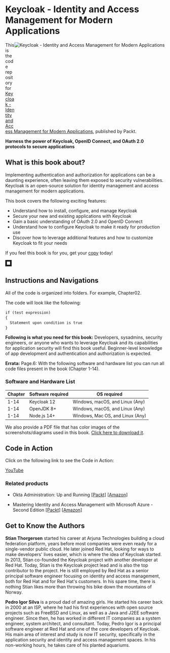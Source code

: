 # Keycloak - Identity and Access Management for Modern Applications

<a href="https://www.packtpub.com/product/keycloak-identity-and-access-management-for-modern-applications/9781800562493?utm_source=github&utm_medium=repository&utm_campaign=9781800562493"><img src="https://static.packt-cdn.com/products/9781800562493/cover/smaller" alt="Keycloak - Identity and Access Management for Modern Applications" height="256px" align="right"></a>

This is the code repository for [Keycloak - Identity and Access Management for Modern Applications](https://www.packtpub.com/product/keycloak-identity-and-access-management-for-modern-applications/9781800562493?utm_source=github&utm_medium=repository&utm_campaign=9781800562493), published by Packt.

**Harness the power of Keycloak, OpenID Connect, and OAuth 2.0 protocols to secure applications**

## What is this book about?
Implementing authentication and authorization for applications can be a daunting experience, often leaving them exposed to security vulnerabilities. Keycloak is an open-source solution for identity management and access management for modern applications.

This book covers the following exciting features: 
* Understand how to install, configure, and manage Keycloak
* Secure your new and existing applications with Keycloak
* Gain a basic understanding of OAuth 2.0 and OpenID Connect
* Understand how to configure Keycloak to make it ready for production use
* Discover how to leverage additional features and how to customize Keycloak to fit your needs

If you feel this book is for you, get your [copy](https://www.amazon.com/dp/1800562497) today!

<a href="https://www.packtpub.com/?utm_source=github&utm_medium=banner&utm_campaign=GitHubBanner"><img src="https://raw.githubusercontent.com/PacktPublishing/GitHub/master/GitHub.png" alt="https://www.packtpub.com/" border="5" /></a>

## Instructions and Navigations
All of the code is organized into folders. For example, Chapter02.

The code will look like the following:
```
if (test expression)
{
  Statement upon condition is true
}
```

**Following is what you need for this book:**
Developers, sysadmins, security engineers, or anyone who wants to leverage Keycloak and its capabilities for application security will find this book useful. Beginner-level knowledge of app development and authentication and authorization is expected.

**Errata:**
Page.6: 
With the following software and hardware list you can run all code files present in the book (Chapter 1-14).

### Software and Hardware List

| Chapter  | Software required                   | OS required                        |
| -------- | ------------------------------------| -----------------------------------|
| 1-14        | Keycloak 12                      | Windows, macOS, and Linux (Any) |
| 1-14        | OpenJDK 8+                       | Windows, macOS, and Linux (Any) |
| 1-14       | Node.js 14+                       | Windows, Mac OS, and Linux (Any) |

We also provide a PDF file that has color images of the screenshots/diagrams used in this book. [Click here to download it](http://www.packtpub.com/sites/default/files/downloads/9781800562493_ColorImages.pdf).

## Code in Action

Click on the following link to see the Code in Action:

[YouTube](https://www.youtube.com/playlist?list=PLeLcvrwLe187DykEKXg-9Urd1Z6MQT61d)

### Related products 
* Okta Administration: Up and Running [[Packt]](https://www.packtpub.com/product/okta-administration-up-and-running/9781800566644?utm_source=github&utm_medium=repository&utm_campaign=9781800562493) [[Amazon]](https://www.amazon.com/dp/1800566646)

* Mastering Identity and Access Management with Microsoft Azure - Second Edition [[Packt]](https://www.packtpub.com/product/mastering-identity-and-access-management-with-microsoft-azure-second-edition/9781789132304?utm_source=github&utm_medium=repository&utm_campaign=9781789132304) [[Amazon]](https://www.amazon.com/dp/1789132304)

## Get to Know the Authors
**Stian Thorgersen** started his career at Arjuna Technologies building a cloud federation platform, years before most companies were even ready for a single-vendor public cloud. He later joined Red Hat, looking for ways to make developers' lives easier, which is where the idea of Keycloak started. In 2013, Stian co-founded the Keycloak project with another developer at Red Hat. Today, Stian is the Keycloak project lead and is also the top contributor to the project. He is still employed by Red Hat as a senior principal software engineer focusing on identity and access management, both for Red Hat and for Red Hat's customers. In his spare time, there is nothing Stian likes more than throwing his bike down the mountains of Norway.

**Pedro Igor Silva** is a proud dad of amazing girls. He started his career back in 2000 at an ISP, where he had his first experiences with open source projects such as FreeBSD and Linux, as well as a Java and J2EE software engineer. Since then, he has worked in different IT companies as a system engineer, system architect, and consultant. Today, Pedro Igor is a principal software engineer at Red Hat and one of the core developers of Keycloak. His main area of interest and study is now IT security, specifically in the application security and identity and access management spaces. In his non-working hours, he takes care of his planted aquariums.

